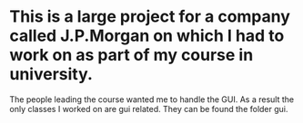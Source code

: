 # This is a large project for a company called J.P.Morgan on which I had to work on as part of my course in university. 
The people leading the course wanted me to handle the GUI. As a result the only classes I worked on are gui related. They can be found the folder gui. 
